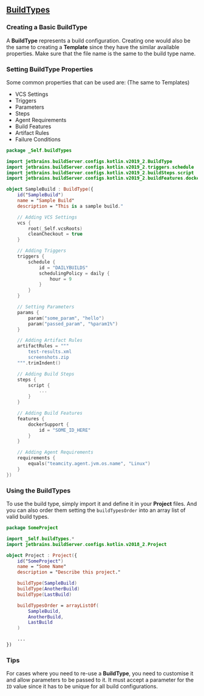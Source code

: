 ## [BuildTypes](https://teamcity.jetbrains.com/app/dsl-documentation/jetbrains.build-server.configs.kotlin.v2019_2/-build-type/index.html)

### Creating a Basic BuildType

A **BuildType** represents a build configuration. Creating one would also be the same to creating a **Template** since they have the similar available properties. Make sure that the file name is the same to the build type name.

### Setting BuildType Properties

Some common properties that can be used are: (The same to Templates)

- VCS Settings
- Triggers
- Parameters
- Steps
- Agent Requirements
- Build Features
- Artifact Rules
- Failure Conditions

```kotlin
package _Self.buildTypes

import jetbrains.buildServer.configs.kotlin.v2019_2.BuildType
import jetbrains.buildServer.configs.kotlin.v2019_2.triggers.schedule
import jetbrains.buildServer.configs.kotlin.v2019_2.buildSteps.script
import jetbrains.buildServer.configs.kotlin.v2019_2.buildFeatures.dockerSupport

object SampleBuild : BuildType({
    id("SampleBuild")
    name = "Sample Build"
    description = "This is a sample build."

    // Adding VCS Settings
    vcs {
        root(_Self.vcsRoots)
        cleanCheckout = true
    }

    // Adding Triggers
    triggers {
        schedule {
            id = "DAILYBUILDS"
            schedulingPolicy = daily {
                hour = 9
            }
        }
    }

    // Setting Parameters
    params {
        param("some_param", "hello")
        param("passed_param", "%param1%")
    }

    // Adding Artifact Rules
    artifactRules = """
        test-results.xml
        screenshots.zip
    """.trimIndent()

    // Adding Build Steps
    steps {
        script {
            ...
        }
    }

    // Adding Build Features
    features {
        dockerSupport {
            id = "SOME_ID_HERE"
        }
    }

    // Adding Agent Requirements
    requirements {
        equals("teamcity.agent.jvm.os.name", "Linux")
    }
})
```

### Using the BuildTypes

To use the build type, simply import it and define it in your **Project** files. And you can also order them setting the `buildTypesOrder` into an array list of valid build types.

```kotlin
package SomeProject

import _Self.buildTypes.*
import jetbrains.buildServer.configs.kotlin.v2018_2.Project

object Project : Project({
    id("SomeProject")
    name = "Some Name"
    description = "Describe this project."

    buildType(SampleBuild)
    buildType(AnotherBuild)
    buildType(LastBuild)

    buildTypesOrder = arrayListOf(
        SampleBuild,
        AnotherBuild,
        LastBuild
    )

    ...
})
```

### Tips

For cases where you need to re-use a **BuildType**, you need to customise it and allow parameters to be passed to it. It must accept a parameter for the `ID` value since it has to be unique for all build configurations.